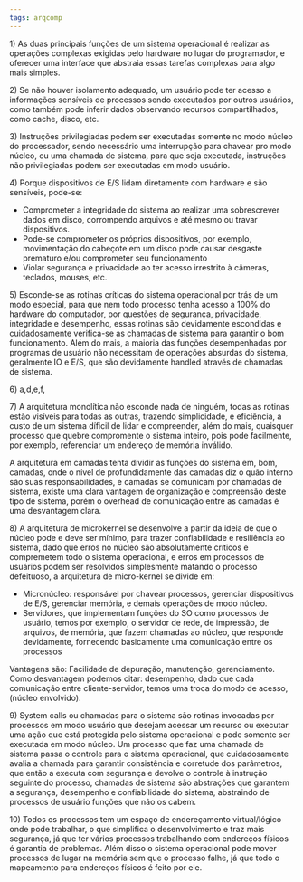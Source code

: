 ```yaml
---
tags: arqcomp
---
```


$1)$ As duas principais funções de um sistema operacional é realizar as operações complexas exigidas pelo hardware no lugar do programador, e oferecer uma interface que abstraia essas tarefas complexas para algo mais simples.

$2)$ Se não houver isolamento adequado, um usuário pode ter acesso a informações sensíveis de processos sendo executados por outros usuários, como também pode inferir dados observando recursos compartilhados, como cache, disco, etc.

$3)$ Instruções privilegiadas podem ser executadas somente no modo núcleo do processador, sendo necessário uma interrupção para chavear pro modo núcleo, ou uma chamada de sistema, para que seja executada, instruções não privilegiadas podem ser executadas em modo usuário.

$4)$ Porque dispositivos de E/S lidam diretamente com hardware e são sensíveis, pode-se:
- Comprometer a integridade do sistema ao realizar uma sobrescrever dados em disco, corrompendo arquivos e até mesmo ou travar dispositivos.
- Pode-se comprometer os próprios dispositivos, por exemplo, movimentação do cabeçote em um disco pode causar desgaste prematuro e/ou comprometer seu funcionamento
- Violar segurança e privacidade ao ter acesso irrestrito à câmeras, teclados, mouses, etc.

$5)$ Esconde-se as rotinas críticas do sistema operacional por trás de um modo especial, para que nem todo processo tenha acesso a 100% do hardware do computador, por questões de segurança, privacidade, integridade e desempenho, essas rotinas são devidamente escondidas e cuidadosamente verifica-se as chamadas de sistema para garantir o bom funcionamento. Além do mais, a maioria das funções desempenhadas por programas de usuário não necessitam de operações absurdas do sistema, geralmente IO e E/S, que são devidamente handled através de chamadas de sistema.

$6)$ a,d,e,f,

$7)$ A arquitetura monolítica não esconde nada de ninguém, todas as rotinas estão visíveis para todas as outras, trazendo simplicidade, e eficiência, a custo de um sistema díficil de lidar e compreender, além do mais, quaisquer processo que quebre compromente o sistema inteiro, pois pode facilmente, por exemplo, referenciar um endereço de memória inválido.

A arquitetura em camadas tenta dividir as funções do sistema em, bom, camadas, onde o nível de profundidamente das camadas diz o quão interno são suas responsabilidades, e camadas se comunicam por chamadas de sistema, existe uma clara vantagem de organização e compreensão deste tipo de sistema, porém o overhead de comunicação entre as camadas é uma desvantagem clara.


$8)$ A arquitetura de microkernel se desenvolve a partir da ideia de que o núcleo pode e deve ser mínimo, para trazer confiabilidade e resiliência ao sistema, dado que erros no núcleo são absolutamente críticos e compremetem todo o sistema operacional, e erros em processos de usuários podem ser resolvidos simplesmente matando o processo defeituoso, a arquitetura de micro-kernel se divide em:

- Micronúcleo: responsável por chavear processos, gerenciar dispositivos de E/S, gerenciar memória, e demais operações de modo núcleo.
- Servidores, que implementam funções do SO como processos de usuário, temos por exemplo, o servidor de rede, de impressão, de arquivos, de memória, que fazem chamadas ao núcleo, que responde devidamente, fornecendo basicamente uma comunicação entre os processos

Vantagens são: Facilidade de depuração, manutenção, gerenciamento.
Como desvantagem podemos citar: desempenho, dado que cada comunicação entre cliente-servidor, temos uma troca do modo de acesso, (núcleo envolvido).

$9)$ System calls ou chamadas para o sistema são rotinas invocadas por processos em modo usuário que desejam acessar um recurso ou executar uma ação que está protegida pelo sistema operacional e pode somente ser executada em modo núcleo. Um processo que faz uma chamada de sistema passa o controle para o sistema operacional, que cuidadosamente avalia a chamada para garantir consistência e corretude dos parâmetros, que então a executa com segurança e devolve o controle à instrução seguinte do processo, chamadas de sistema são abstrações que garantem a segurança, desempenho e confiabilidade do sistema, abstraindo de processos de usuário funções que não os cabem.

$10)$ Todos os processos tem um espaço de endereçamento virtual/lógico onde pode trabalhar, o que simplifica o desenvolvimento e traz mais segurança, já que ter vários processos trabalhando com endereços físicos é garantia de problemas. Além disso o sistema operacional pode mover processos de lugar na memória sem que o processo falhe, já que todo o mapeamento para endereços físicos é feito por ele.